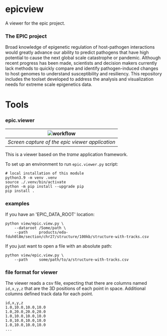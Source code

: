 # epicview

A viewer for the epic project.

### The EPIC project

Broad knowledge of epigenetic regulation of host-pathogen interactions would greatly advance
our ability to predict pathogens that have high potential to cause the next global scale catastrophe or
pandemic. Although recent progress has been made, scientists and decision makers currently lack methods
to quickly compare and identify pathogen-induced changes to host genomes to understand susceptibility
and resiliency. This repository includes the toolset developed to address the analysis and visualization 
needs for extreme scale epigenetics data.

# Tools

### epic.viewer

|![workflow](doc/img/epic.viewer.png)|
| ---- |
|*Screen capture of the epic viewer application*| 

This is a viewer based on the *trame* application framework.

To set up an environment to run `epic.viewer.py` script:

```
# local installation of this module
python3.9 -m venv .venv
source ./.venv/bin/activate
python -m pip install --upgrade pip
pip install .
```

### examples

If you have an 'EPIC_DATA_ROOT' location:
```
python view/epic.view.py \
    --dataroot /Some/path \
    --path     products/eda-fduh0l8m/section/chr27/structure/100kb/structure-with-tracks.csv
```

If you just want to open a file with an absolute path: 
```
python view/epic.view.py \
    --path     some/path/to/a/structure-with-tracks.csv
```

### file format for viewer

The viewer reads a csv file, expecting that there are columns named `id,x,y,z` that are the 
3D positions of each point in space. Additional columns defined track data for each point.

```
id,x,y,z
1.0,10.0,10.0,10.0
1.0,20.0,20.0,20.0
1.0,10.0,10.0,10.0
1.0,10.0,10.0,10.0
1.0,10.0,10.0,10.0
...
```
